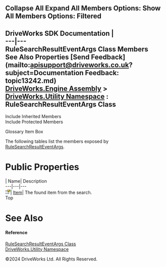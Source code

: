        

 Collapse All Expand All  Members Options: Show All  Members Options: Filtered   
---  
DriveWorks SDK Documentation  |   
---|---  
RuleSearchResultEventArgs Class Members   
See Also Properties [Send Feedback](mailto:apisupport@driveworks.co.uk?subject=Documentation Feedback: topic13242.md)  
[DriveWorks.Engine Assembly](topic2156.md) > [DriveWorks.Utility Namespace](topic13190.md) : RuleSearchResultEventArgs Class  
---  
  
Include Inherited Members    
Include Protected Members  


Glossary Item Box

The following tables list the members exposed by [RuleSearchResultEventArgs](topic13242.md).

# Public Properties

| Name| Description  
---|---|---  
![Public Property](dotnetimages/publicProperty.gif)| [Item](topic13248.md)| The found item from the search.   
Top

# See Also

#### Reference

[RuleSearchResultEventArgs Class](topic13242.md)   
[DriveWorks.Utility Namespace](topic13190.md)

©2024 DriveWorks Ltd. All Rights Reserved.

